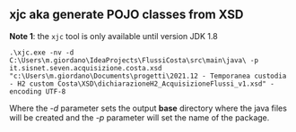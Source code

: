 

## xjc aka generate POJO classes from XSD

**Note 1**: the `xjc` tool is only available until version JDK 1.8


```
.\xjc.exe -nv -d C:\Users\m.giordano\IdeaProjects\FlussiCosta\src\main\java\ -p it.sisnet.seven.acquisizione.costa.xsd "c:\Users\m.giordano\Documents\progetti\2021.12 - Temporanea custodia - H2 custom Costa\XSD\dichiarazioneH2_AcquisizioneFlussi_v1.xsd" -encoding UTF-8
```

Where the *-d* parameter sets the output **base** directory where the java files will be created and the *-p* parameter will set the name of the package.


